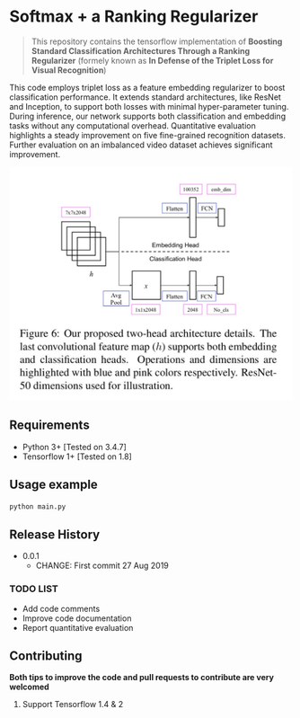 # Softmax + a Ranking Regularizer

 > This repository contains the tensorflow implementation of **Boosting Standard Classification Architectures Through a Ranking Regularizer** (formely known as **In Defense of the Triplet Loss for Visual Recognition**)

This code employs triplet loss as a feature embedding regularizer to boost classification performance. It extends standard architectures, like ResNet and Inception, to support both losses with minimal hyper-parameter tuning. 
During inference, our network supports both classification and embedding tasks without any computational overhead. Quantitative evaluation highlights a steady improvement on five fine-grained recognition datasets. Further evaluation on an imbalanced video dataset achieves significant improvement.

![](./imgs/arch.jpg)

## Requirements

* Python 3+ [Tested on 3.4.7]
* Tensorflow 1+ [Tested on 1.8]


## Usage example

`python main.py`


## Release History

* 0.0.1
    * CHANGE: First commit 27 Aug 2019

### TODO LIST
* Add code comments
* Improve code documentation
* Report quantitative evaluation


## Contributing

**Both tips to improve the code and pull requests to contribute are very welcomed**

1. Support Tensorflow 1.4 & 2
